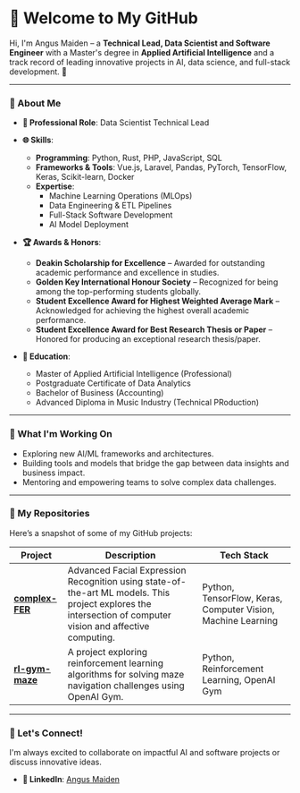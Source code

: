# 👋 Welcome to My GitHub  

Hi, I'm Angus Maiden – a **Technical Lead, Data Scientist and Software Engineer** with a Master's degree in **Applied Artificial Intelligence** and a track record of leading innovative projects in AI, data science, and full-stack development. 🚀  

---

### 🌟 About Me  
- **💼 Professional Role**: Data Scientist Technical Lead  
- **🌐 Skills**:  
  - **Programming**: Python, Rust, PHP, JavaScript, SQL  
  - **Frameworks & Tools**: Vue.js, Laravel, Pandas, PyTorch, TensorFlow, Keras, Scikit-learn, Docker
  - **Expertise**:  
    - Machine Learning Operations (MLOps)  
    - Data Engineering & ETL Pipelines  
    - Full-Stack Software Development  
    - AI Model Deployment  

- **🏆 Awards & Honors**:  
  - **Deakin Scholarship for Excellence** – Awarded for outstanding academic performance and excellence in studies.  
  - **Golden Key International Honour Society** – Recognized for being among the top-performing students globally.  
  - **Student Excellence Award for Highest Weighted Average Mark** – Acknowledged for achieving the highest overall academic performance.  
  - **Student Excellence Award for Best Research Thesis or Paper** – Honored for producing an exceptional research thesis/paper.  

- **📜 Education**:
  - Master of Applied Artificial Intelligence (Professional)
  - Postgraduate Certificate of Data Analytics
  - Bachelor of Business (Accounting)
  - Advanced Diploma in Music Industry (Technical PRoduction)

---

### 🌱 What I'm Working On  
- Exploring new AI/ML frameworks and architectures.  
- Building tools and models that bridge the gap between data insights and business impact.  
- Mentoring and empowering teams to solve complex data challenges.  

---

### 📂 My Repositories  
Here’s a snapshot of some of my GitHub projects:  

| **Project** | **Description** | **Tech Stack** |  
| ----------- | --------------- | --------------- |  
| [**complex-FER**](https://github.com/AngusMaiden/complex-FER) | Advanced Facial Expression Recognition using state-of-the-art ML models. This project explores the intersection of computer vision and affective computing. | Python, TensorFlow, Keras, Computer Vision, Machine Learning |  
| [**rl-gym-maze**](https://github.com/AngusMaiden/rl-gym-maze) | A project exploring reinforcement learning algorithms for solving maze navigation challenges using OpenAI Gym. | Python, Reinforcement Learning, OpenAI Gym |  

---

### 💬 Let's Connect!  
I'm always excited to collaborate on impactful AI and software projects or discuss innovative ideas.  

- **💼 LinkedIn**: [Angus Maiden](https://www.linkedin.com/in/angusmaiden)
